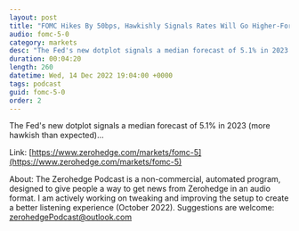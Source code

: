 ```yaml
---
layout: post
title: "FOMC Hikes By 50bps, Hawkishly Signals Rates Will Go Higher-For-Longer"
audio: fomc-5-0
category: markets
desc: "The Fed's new dotplot signals a median forecast of 5.1% in 2023 (more hawkish than expected)..."
duration: 00:04:20
length: 260
datetime: Wed, 14 Dec 2022 19:04:00 +0000
tags: podcast
guid: fomc-5-0
order: 2
---
```

The Fed's new dotplot signals a median forecast of 5.1% in 2023 (more hawkish than expected)...

Link: [https://www.zerohedge.com/markets/fomc-5](https://www.zerohedge.com/markets/fomc-5)

About: The Zerohedge Podcast is a non-commercial, automated program, designed to give people a way to get news from Zerohedge in an audio format.  I am actively working on tweaking and improving the setup to create a better listening experience (October 2022).  Suggestions are welcome: [zerohedgePodcast@outlook.com](mailto:zerohedgePodcast@outlook.com)